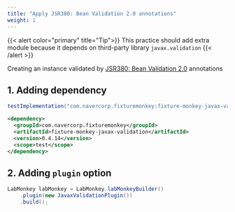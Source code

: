 ```yaml
---
title: "Apply JSR380: Bean Validation 2.0 annotations"
weight: 1
---
```

{{< alert color="primary" title="Tip">}}
This practice should add extra module because it depends on third-party library `javax.validation`
{{< /alert >}}

Creating an instance validated by [JSR380: Bean Validation 2.0](https://jcp.org/en/jsr/detail?id=380) annotations

## 1. Adding dependency
```groovy
testImplementation("com.navercorp.fixturemonkey:fixture-monkey-javax-validation:0.4.14")
```

```xml
<dependency>
  <groupId>com.navercorp.fixturemonkey</groupId>
  <artifactId>fixture-monkey-javax-validation</artifactId>
  <version>0.4.14</version>
  <scope>test</scope>
</dependency>
```

## 2. Adding `plugin` option

```java
LabMonkey labMonkey = LabMonkey.labMonkeyBuilder()
    .plugin(new JavaxValidationPlugin())
    .build();
```
